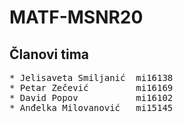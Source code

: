 # MATF-MSNR20

## Članovi tima

<pre>
* Jelisaveta Smiljanić  mi16138 
* Petar Zečević         mi16169
* David Popov           mi16102
* Anđelka Milovanović   mi15145
</pre>
